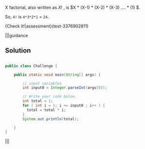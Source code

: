 X factorial, also written as $X!$ , is $X * (X-1) * (X-2) * (X-3) .... * (1) $.

So, `4!` is `4*3*2*1` = `24`.

{Check It!|assessment}(test-3376902811)

|||guidance
## Solution

```java

public class Challenge {

    public static void main(String[] args) {

        // input variables
        int input0 = Integer.parseInt(args[0]);

        // Write your code below.
        int total = 1;
        for ( int i = 1; i <= input0 ; i++ ) {
          total = total * i;
        }
        System.out.println(total);

    }
}

```

|||

